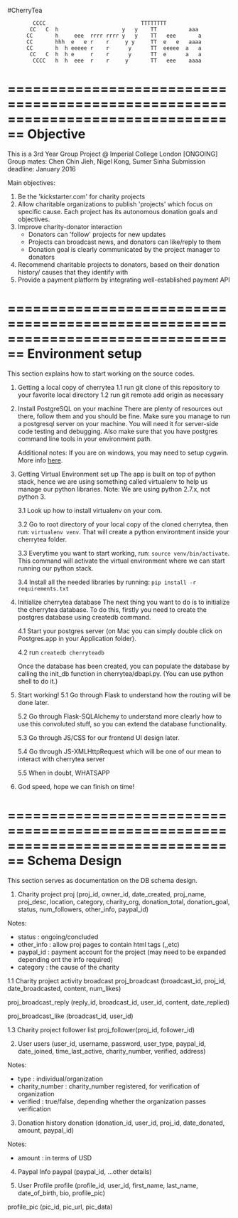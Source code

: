 #CherryTea

            CCCC                              TTTTTTTT
           CC   C  h                    y   y    TT          aaa
          CC       h     eee  rrrr rrrr y   y    TT   eee       a
          CC       hhh  e   e r    r     y y     TT  e   e   aaaa
          CC       h  h eeeee r    r      y      TT  eeeee  a   a
           CC   C  h  h e     r    r      y      TT  e      a   a
            CCCC   h  h  eee  r    r     y       TT   eee    aaaa

================================================================================
                                   Objective 
================================================================================
This is a 3rd Year Group Project @ Imperial College London [ONGOING]
Group mates: Chen Chin Jieh, Nigel Kong, Sumer Sinha
Submission deadline: January 2016


Main objectives:
1. Be the 'kickstarter.com' for charity projects
2. Allow charitable organizations to publish 'projects' which focus on 
   specific cause. Each project has its autonomous donation goals and 
   objectives.
3. Improve charity-donator interaction
   - Donators can 'follow' projects for new updates
   - Projects can broadcast news, and donators can like/reply to them
   - Donation goal is clearly communicated by the project manager to donators
4. Recommend charitable projects to donators, based on their donation history/
   causes that they identify with
5. Provide a payment platform by integrating well-established payment API


================================================================================
                                Environment setup
================================================================================
This section explains how to start working on the source codes.

1. Getting a local copy of cherrytea
   1.1 run git clone of this repository to your favorite local directory
   1.2 run git remote add origin <url to repo> as necessary

2. Install PostgreSQL on your machine
   There are plenty of resources out there, follow them and you should be
   fine. Make sure you manage to run a postgresql server on your machine.
   You will need it for server-side code testing and debugging. Also make
   sure that you have postgres command line tools in your environment path.

   Additional notes:  If you are on windows, you may need to setup cygwin. 
   More info [here](http://www.davidbaumgold.com/tutorials/set-up-python-windows/).

3. Getting Virtual Environment set up
   The app is built on top of python stack, hence we are using something 
   called virtualenv to help us manage our python libraries. Note: We are
   using python 2.7.x, not python 3.
   
   3.1 Look up how to install virtualenv on your com.
  
   3.2 Go to root directory of your local copy of the cloned cherrytea, 
   then run: `virtualenv venv`. That will create a python environtment
   inside your cherrytea folder. 

   3.3 Everytime you want to start working, run: 
   `source venv/bin/activate`. This command will activate the virtual 
   environment where we can start running our python stack.

   3.4 Install all the needed libraries by running:
   `pip install -r requirements.txt`

4. Initialize cherrytea database
   The next thing you want to do is to initialize the cherrytea database.
   To do this, firstly you need to create the postgres database using
   createdb command. 

   4.1 Start your postgres server (on Mac you can simply double click on
   Postgres.app in your Application folder).

   4.2 run `createdb cherryteadb`

   Once the database has been created, you can populate the database by 
   calling the init_db function in cherrytea/dbapi.py. (You can use python 
   shell to do it.)

5. Start working!
   5.1 Go through Flask to understand how the routing will be done later.

   5.2 Go through Flask-SQLAlchemy to understand more clearly how to use
   this convoluted stuff, so you can extend the database functionality.

   5.3 Go through JS/CSS for our frontend UI design later.

   5.4 Go through JS-XMLHttpRequest which will be one of our mean to
   interact with cherrytea server

   5.5 When in doubt, WHATSAPP

6. God speed, hope we can finish on time!


================================================================================
                                 Schema Design
================================================================================
This section serves as documentation on the DB schema design.

1. Charity project
proj
    (proj_id, owner_id, date_created, proj_name, proj_desc, location, category,
     charity_org, donation_total, donation_goal, status, num_followers, 
     other_info, paypal_id)

Notes:
 *  status     : ongoing/concluded
 *  other_info : allow proj pages to contain html tags (<movie>,<img>,etc)
 *  paypal_id  : payment account for the project (may need to be expanded 
                 depending ont the info required)
 *  category   : the cause of the charity


1.1 Charity project activity broadcast
proj_broadcast
    (broadcast_id, proj_id, date_broadcasted, content, num_likes)

proj_broadcast_reply
    (reply_id, broadcast_id, user_id, content, date_replied)

proj_broadcast_like
    (broadcast_id, user_id)


1.3 Charity project follower list
proj_follower(proj_id, follower_id)


2. User
users
    (user_id, username, password, user_type, paypal_id, date_joined,
    time_last_active, charity_number, verified, address)

Notes:
 *  type           : individual/organization
 *  charity_number : charity_number registered, for verification of organization
 *  verified       : true/false, depending whether the organization passes
                     verification


3. Donation history
donation
    (donation_id, user_id, proj_id, date_donated, amount, paypal_id)

Notes:
 *  amount : in terms of USD

4. Paypal Info
paypal
	(paypal_id, ...other details)

5. User Profile
profile
    (profile_id, user_id, first_name, last_name, date_of_birth, bio,
     profile_pic)

profile_pic
    (pic_id, pic_url, pic_data)